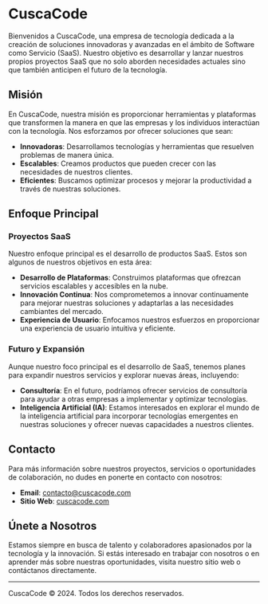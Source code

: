 # CuscaCode

Bienvenidos a CuscaCode, una empresa de tecnología dedicada a la creación de soluciones innovadoras y avanzadas en el ámbito de Software como Servicio (SaaS). Nuestro objetivo es desarrollar y lanzar nuestros propios proyectos SaaS que no solo aborden necesidades actuales sino que también anticipen el futuro de la tecnología.

## Misión

En CuscaCode, nuestra misión es proporcionar herramientas y plataformas que transformen la manera en que las empresas y los individuos interactúan con la tecnología. Nos esforzamos por ofrecer soluciones que sean:

- **Innovadoras**: Desarrollamos tecnologías y herramientas que resuelven problemas de manera única.
- **Escalables**: Creamos productos que pueden crecer con las necesidades de nuestros clientes.
- **Eficientes**: Buscamos optimizar procesos y mejorar la productividad a través de nuestras soluciones.

## Enfoque Principal

### **Proyectos SaaS**

Nuestro enfoque principal es el desarrollo de productos SaaS. Estos son algunos de nuestros objetivos en esta área:

- **Desarrollo de Plataformas**: Construimos plataformas que ofrezcan servicios escalables y accesibles en la nube.
- **Innovación Continua**: Nos comprometemos a innovar continuamente para mejorar nuestras soluciones y adaptarlas a las necesidades cambiantes del mercado.
- **Experiencia de Usuario**: Enfocamos nuestros esfuerzos en proporcionar una experiencia de usuario intuitiva y eficiente.

### **Futuro y Expansión**

Aunque nuestro foco principal es el desarrollo de SaaS, tenemos planes para expandir nuestros servicios y explorar nuevas áreas, incluyendo:

- **Consultoría**: En el futuro, podríamos ofrecer servicios de consultoría para ayudar a otras empresas a implementar y optimizar tecnologías.
- **Inteligencia Artificial (IA)**: Estamos interesados en explorar el mundo de la inteligencia artificial para incorporar tecnologías emergentes en nuestras soluciones y ofrecer nuevas capacidades a nuestros clientes.

## Contacto

Para más información sobre nuestros proyectos, servicios o oportunidades de colaboración, no dudes en ponerte en contacto con nosotros:

- **Email**: [contacto@cuscacode.com](mailto:contacto@cuscacode.com)
- **Sitio Web**: [cuscacode.com](https://cuscacode.com)

## Únete a Nosotros

Estamos siempre en busca de talento y colaboradores apasionados por la tecnología y la innovación. Si estás interesado en trabajar con nosotros o en aprender más sobre nuestras oportunidades, visita nuestro sitio web o contáctanos directamente.

---

CuscaCode © 2024. Todos los derechos reservados.

